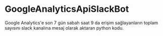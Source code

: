 # GoogleAnalyticsApiSlackBot
  Google Analytics'e son 7 gün sabah saat 9 da erişim sağlayanların toplam sayısını slack kanalına mesaj olarak aktaran python kodu.
